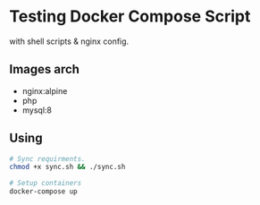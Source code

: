 # Testing Docker Compose Script
with shell scripts & nginx config.

## Images arch
- nginx:alpine
- php
- mysql:8

## Using
```bash
# Sync requirments.
chmod +x sync.sh && ./sync.sh

# Setup containers
docker-compose up
```

